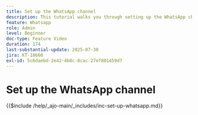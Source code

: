 ```yaml
---
title: Set up the WhatsApp channel
description: This tutorial walks you through setting up the WhatsApp channel in Adobe Journey Optimizer to enable real-time business messaging.
feature: Whatsapp
role: Admin
level: Beginner
doc-type: Feature Video
duration: 174
last-substantial-update: 2025-07-30
jira: KT-18660
exl-id: 5c6daebd-2e42-4b8c-8cac-27ef801459d7
---
```

# Set up the WhatsApp channel

{{$include /help/_ajo-main/_includes/inc-set-up-whatsapp.md}}